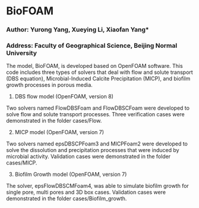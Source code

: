 # BioFOAM
### Author: Yurong Yang, Xueying Li, Xiaofan Yang*
### Address: Faculty of Geographical Science, Beijing Normal University

The model, BioFOAM, is developed based on OpenFOAM software. This code includes three types of solvers that deal with flow and solute transport (DBS equation), Microbial-Induced Calcite Precipitation (MICP), and biofilm growth processes in porous media. 

1. DBS flow model (OpenFOAM, version 8)

Two solvers named FlowDBSFoam and FlowDBSCFoam were developed to solve flow and solute transport processes. Three verification cases were demonstrated in the folder cases/Flow.

2. MICP model (OpenFOAM, version 7)

Two solvers named epsDBSCPFoam3 and MICPFoam2 were developed to solve the dissolution and precipitation processes that were induced by microbial activity. Validation cases were demonstrated in the folder cases/MICP.

3. Biofilm Growth model (OpenFOAM, version 7)

The solver, epsFlowDBSCMFoam4, was able to simulate biofilm growth for single pore, multi pores and 3D box cases. Validation cases were demonstrated in the folder cases/Biofilm_growth.
